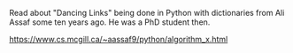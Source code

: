 Read about "Dancing Links" being done in Python with dictionaries from Ali Assaf some ten years ago.
He was a PhD student then.

https://www.cs.mcgill.ca/~aassaf9/python/algorithm_x.html

